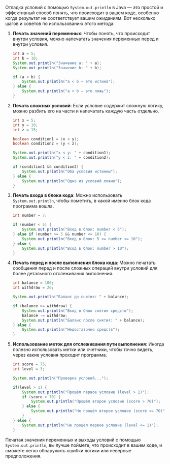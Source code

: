 Отладка условий с помощью `System.out.println` в Java — это простой и эффективный способ понять, что происходит в вашем коде, особенно когда результат не соответствует вашим ожиданиям. Вот несколько шагов и советов по использованию этого метода:

1. **Печать значений переменных**:
    Чтобы понять, что происходит внутри условия, можно напечатать значения переменных перед и внутри условия.

    ```java
    int a = 5;
    int b = 10;
    System.out.println("Значение a: " + a);
    System.out.println("Значение b: " + b);

    if (a < b) {
        System.out.println("a < b — это истина");
    } else {
        System.out.println("a < b — это ложь");
    }
    ```

2. **Печать сложных условий**:
    Если условие содержит сложную логику, можно разбить его на части и напечатать каждую часть отдельно.

    ```java
    int x = 5;
    int y = 10;
    int z = 15;

    boolean condition1 = (x < y);
    boolean condition2 = (y < z);

    System.out.println("x < y: " + condition1);
    System.out.println("y < z: " + condition2);

    if (condition1 && condition2) {
        System.out.println("Оба условия истинны");
    } else {
        System.out.println("Одно из условий ложно");
    }
    ```

3. **Печать входа в блоки кода**:
    Можно использовать `System.out.println`, чтобы пометить, в какой именно блок кода программа вошла.

    ```java
    int number = 7;

    if (number < 5) {
        System.out.println("Вход в блок: number < 5");
    } else if (number >= 5 && number <= 10) {
        System.out.println("Вход в блок: 5 <= number <= 10");
    } else {
        System.out.println("Вход в блок: number > 10");
    }
    ```

4. **Печать перед и после выполнения блока кода**:
    Можно печатать сообщения перед и после сложных операций внутри условий для более детального отслеживания выполнения.

    ```java
    int balance = 100;
    int withdraw = 20;
    
    System.out.println("Баланс до снятия: " + balance);
    
    if (balance >= withdraw) {
        System.out.println("Вход в блок снятия средств");
        balance -= withdraw;
        System.out.println("Баланс после снятия: " + balance);
    } else {
        System.out.println("Недостаточно средств");
    }
    ```

5. **Использование меток для отслеживания пути выполнения**:
    Иногда полезно использовать метки или счетчики, чтобы точно видеть, через какие условия проходит программа.

    ```java
    int score = 75;
    int level = 3;

    System.out.println("Проверка условий...");
    
    if(level > 1) {
        System.out.println("Прошёл первое условие (level > 1)");
        if (score > 70) {
            System.out.println("Прошёл второе условие (score > 70)");
        } else {
            System.out.println("Не прошёл второе условие (score <= 70)");
        }
    } else {
        System.out.println("Не прошёл первое условие (level <= 1)");
    }
    ```

Печатая значения переменных и выходы условий с помощью `System.out.println`, вы лучше поймете, что происходит в вашем коде, и сможете легко обнаружить ошибки логики или неверные предположения.